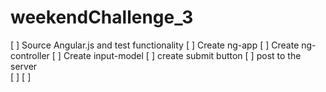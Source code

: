 # weekendChallenge_3

[ ] Source Angular.js and test functionality
[ ] Create ng-app
[ ] Create ng-controller
[ ] Create input-model
[ ] create submit button 
[ ] post to the server  
[ ]
[ ]
